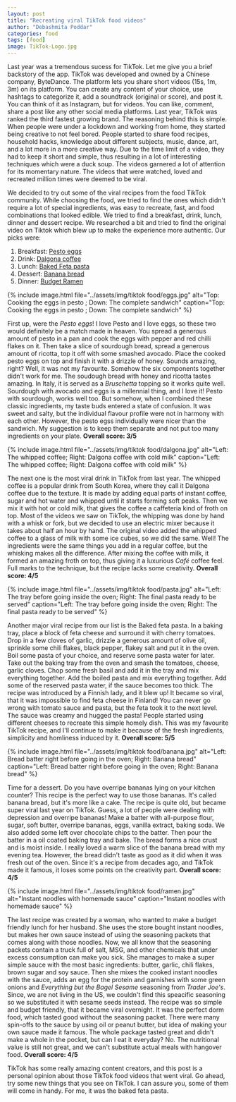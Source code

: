 ```yaml
---
layout: post
title: "Recreating viral TikTok food videos"
author: "Debashmita Poddar"
categories: food
tags: [food]
image: TikTok-Logo.jpg
---
```


Last year was a tremendous sucess for TikTok. Let me give you a brief backstory of the app. TikTok was developed and owned by a Chinese company, ByteDance.
The platform lets you share short videos (15s, 1m, 3m) on its platform. You can create any content of your choice, use hashtags to categorize it, add 
a soundtrack (original or score), and post it. You can think of it as Instagram, but for videos. You can like, comment, share a post like any other social
media platforms. Last year, TikTok was ranked the third fastest growing brand. The reasoning behind this is simple. When people were under a lockdown and 
working from home, they started being creative to not feel bored. People started to share food recipes, household hacks, knowledge about different subjects,
music, dance, art, and a lot more in a more creative way. Due to the time limit of a video, they had to keep it short and simple, thus resulting in a lot of
interesting techniques which were a duck soup. The videos garnered a lot of attention for its momentary nature. The videos that were watched, loved and
recreated million times were deemed to be viral.

We decided to try out some of the viral recipes from the food TikTok community. While choosing the food, we tried to find the ones which didn't require a lot
of special ingredients, was easy to recreate, fast, and food combinations that looked edible. We tried to find a breakfast, drink, lunch, dinner and dessert
recipe. We researched a bit and tried to find the original video on Tiktok which blew up to make the experience more authentic. Our picks were:

1. Breakfast: <a href="https://tiktok.com/@amywilichowski/video/6955536851595758853">Pesto eggs</a> 
2. Drink: <a href="https://tiktok.com/@imhannahcho/video/6802754868902710533">Dalgona coffee</a>
3. Lunch: <a href="https://tiktok.com/@liemessa/video/6923943550111550726">Baked Feta pasta</a>
4. Dessert: <a href="https://tiktok.com/@cookingwithshereen/video/6805684184099622150">Banana bread</a>
5. Dinner: <a href="https://tiktok.com/@westnest4/video/6921498209642679557">Budget Ramen</a>



{% 
include image.html 
file="../assets/img/tiktok food/eggs.jpg" 
alt="Top: Cooking the eggs in pesto ; Down: The complete sandwich" 
caption="Top: Cooking the eggs in pesto ; Down: The complete sandwich" 
%}


First up, were the *Pesto eggs*! I love Pesto and I love eggs, so these two would definitely be a match made in heaven. You spread a generous amount of pesto 
in a pan and cook the eggs with pepper and red chilli flakes on it. Then take a slice of sourdough bread, spread a generous amount of ricotta, top it off with
some smashed avocado. Place the cooked pesto eggs on top and finish it with a drizzle of honey. Sounds amazing, right? Well, it was not my favourite. Somehow
the six components together didn't work for me. The soudough bread with honey and ricotta tastes amazing. In Italy, it is served as a *Bruschetta* topping so
it works quite well. Sourdough with avocado and eggs is a millennial thing, and I love it! Pesto with sourdough, works well too. But somehow, when I combined
these classic ingredients, my taste buds entered a state of confusion. It was sweet and salty, but the individual flavour profile were not in harmony with
each other. However, the pesto egss individually were nicer than the sandwich. My suggestion is to keep them separate and not put too many ingredients on your 
plate. **Overall score: 3/5**




{% 
include image.html 
file="../assets/img/tiktok food/dalgona.jpg" 
alt="Left: The whipped coffee; Right: Dalgona coffee with cold milk" 
caption="Left: The whipped coffee; Right: Dalgona coffee with cold milk" 
%}


The next one is the most viral drink in TikTok from last year. The whipped coffee is a popular drink from South Korea, where they call it Dalgona coffee due to
the texture. It is made by adding equal parts of instant coffee, sugar and hot water and whipped until it starts forming soft peaks. Then we mix it with hot or
cold milk, that gives the coffee a caffeteria kind of froth on top. Most of the videos we saw on TikTok, the whipping was done by hand with a whisk or fork, but
we decided to use an electric mixer because it takes about half an hour by hand. The original video added the whipped coffee to a glass of milk with some ice
cubes, so we did the same. Well! The ingredients were the same things you add in a regular coffee, but the whisking makes all the difference. After mixing the
coffee with milk, it formed an amazing froth on top, thus giving it a luxurious *Café* coffee feel. Full marks to the technique, but the recipe lacks some
creativity. **Overall score: 4/5**




{% 
include image.html 
file="../assets/img/tiktok food/pasta.jpg" 
alt="Left: The tray before going inside the oven; Right: The final pasta ready to be served" 
caption="Left: The tray before going inside the oven; Right: The final pasta ready to be served" 
%}


Another major viral recipe from our list is the Baked feta pasta. In a baking tray, place a block of feta cheese and surround it with cherry tomatoes. Drop in a
few cloves of garlic, drizzle a generous amount of olive oil, sprinkle some chili flakes, black pepper, flakey salt and put it in the oven. Boil some pasta of
your choice, and reserve some pasta water for later. Take out the baking tray from the oven and smash the tomatoes, cheese, garlic cloves. Chop some fresh basil and 
add it in the tray and mix everything together. Add the boiled pasta and mix everything together. Add some of the reserved pasta water, if the sauce becomes too
thick. The recipe was introduced by a Finnish lady, and it blew up! It became so viral, that it was impossible to find feta cheese in Finland! You can never go
wrong with tomato sauce and pasta, but the feta took it to the next level. The sauce was creamy and hugged the pasta! People started using different cheeses to
recreate this simple homely dish. This was my favourite TikTok recipe, and I'll continue to make it because of the fresh ingredients, simplicity and homliness 
induced by it. **Overall score: 5/5**




{% 
include image.html 
file="../assets/img/tiktok food/banana.jpg" 
alt="Left: Bread batter right before going in the oven; Right: Banana bread" 
caption="Left: Bread batter right before going in the oven; Right: Banana bread" 
%}


Time for a dessert. Do you have overripe bananas lying on your kitchen counter? This recipe is the perfect way to use those bananas. It's called banana bread,
but it's more like a cake. The recipe is quite old, but became super viral last year on TikTok. Guess, a lot of people were dealing with depression and overripe
bananas! Make a batter with all-purpose flour, sugar, soft butter, overripe bananas, eggs, vanilla extract, baking soda. We also added some left over chocolate
chips to the batter. Then pour the batter in a oil coated baking tray and bake. The bread forms a nice crust and is moist inside. I really loved a warm slice 
of the banana bread with my evening tea. However, the bread didn't taste as good as it did when it was fresh out of the oven. Since it's a recipe from decades
ago, and TikTok made it famous, it loses some points on the creativity part. **Overall score: 4/5**



{% 
include image.html 
file="../assets/img/tiktok food/ramen.jpg" 
alt="Instant noodles with homemade sauce" 
caption="Instant noodles with homemade sauce" 
%}

The last recipe was created by a woman, who wanted to make a budget friendly lunch for her husband. She uses the store bought instant noodles, but makes her own sauce
instead of using the seasoning packets that comes along with those noodles. Now, we all know that the seasoning packets contain a truck full of salt, MSG, and
other chemicals that under excess consumption can make you sick. She manages to make a super simple sauce with the most basic ingredients: butter, garlic, chili
flakes, brown sugar and soy sauce. Then she mixes the cooked instant noodles with the sauce, adds an egg for the protein and garnishes with some green onions and 
*Everything but the Bagel Sesame* seasoning from *Trader Joe's*. Since, we are not living in the US, we couldn't find this speacific seasoning so we substituted 
it with sesame seeds instead. The recipe was so simple and budget friendly, that it became viral overnight. It was the perfect dorm food, which tasted good
without the seasoning packet. There were many spin-offs to the sauce by using oil or peanut butter, but idea of making your own sauce made it famous. The
whole package tasted great and didn't make a whole in the pocket, but can I eat it everyday? No. The nutritional value is still not great, and we can't 
substitute actual meals with hangover food. **Overall score: 4/5**




TikTok has some really amazing content creators, and this post is a personal opinion about those TikTok food videos that went viral. Go ahead, try some new
things that you see on TikTok. I can assure you, some of them will come in handy. For me, it was the baked feta pasta.
